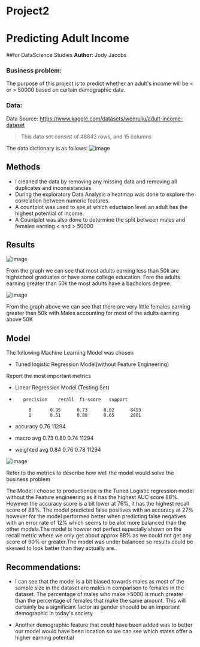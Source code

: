 # Project2
# Predicting Adult Income
##for DataScience Studies
**Author**: Jody Jacobs
### Business problem:
The purpose of this project is to predict whether an adult's income will be < or > 50000 based on certain demographic data.
### Data:
Data Source: https://www.kaggle.com/datasets/wenruliu/adult-income-dataset
>This data set consist of 48842 rows, and 15 columns

The data dictionary is as follows:
![image](https://github.com/Jody565/Project2/assets/138827084/c5f78995-3eef-48e7-85a7-7f392e8bb163)

## Methods

- I cleaned the data by removing any missing data and removing all duplicates and inconsistancies.
- During the exploratory Data Analysis a heatmap was done to explore the correlation between numeric features.
- A countplot was used to see at which eductaion level an adult has the highest potential of income.
- A Countplot was also done to determine the split between males and females earning < and > 50000

## Results

![image](https://github.com/Jody565/Project2/assets/138827084/a2219470-df62-4d44-99d6-d5e461f4ab35)

From the graph we can see that most adults earning less than 50k are highschool graduates or have some college education. Fore the adults earning greater than 50k the most adults have a bacholors degree.

![image](https://github.com/Jody565/Project2/assets/138827084/963eb284-f8dc-4e57-b396-05a1cf641d22)

From the graph above we can see that there are very little females earning greater than 50k with Males accounting for most of the adults earning above 50K

## Model

The following Machine Learning Model was chosen

- Tuned logistic Regression Model(without Feature Engineering)

Report the most important metrics

- Linear Regression Model (Testing Set)

-        precision    recall  f1-score   support

           0       0.95      0.73      0.82      8493
           1       0.51      0.88      0.65      2801

-   accuracy                           0.76     11294
-   macro avg       0.73      0.80      0.74     11294
-   weighted avg       0.84      0.76      0.78     11294


  ![image](https://github.com/Jody565/Project2/assets/138827084/2405e6ef-514c-431e-b66b-32fe02dcd69c)

  
Refer to the metrics to describe how well the model would solve the business problem

The Model i choose to productionize is the Tuned Logistic regression model without the Feature engineering as it has the highest AUC score 88%. However the accuracy score is a bit lower at 76%, it has the highest recall score of 88%. The model predicted false positives with an accuracy at 27% however for the model performed better when predicting false negatives with an error rate of 12% which seems to be alot more balanced than the other models.The model is howver not perfect especially shown on the recall metric where we only get about approx 88% as we could not get any score of 90%  or greater.The model was under balanced so results could be skewed to look better than they actually are..


## Recommendations:

- I can see that the model is a bit biased towards males as most of the sample size in the dataset are males in comparison 
  to females in the dataset. The percentage of males who make >5000 is much greater than the percentage of 
  females that make the same amount. This will certainly be a significant factor as gender shoould be an important 
  demographic in today's society
  
- Another demographic feature that could have been added was to better our model would have been location so we can see 
  which states offer a higher earning potential

 
